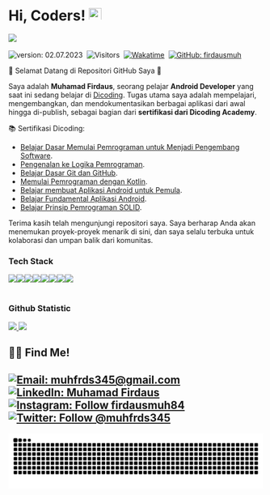 # Hi, Coders! [<img src="https://media.giphy.com/media/hvRJCLFzcasrR4ia7z/giphy.gif" width="25px" height="25px">](https://firdausmuh.github.io/)

<img src="https://raw.githubusercontent.com/Asmit2952/Asmit2952/master/src/header_.png?token=ATQS65TR7ETTG5RLJUDIDBLBN34HE">

![version: 02.07.2023](https://img.shields.io/badge/version-02.07.2023-informational)&nbsp;
![Visitors](https://komarev.com/ghpvc/?username=firdausmuh&style=flat&label=visitors)&nbsp;
[![Wakatime](https://wakatime.com/badge/user/86dab614-3d73-414f-ac95-9d23f118db89.svg)](https://wakatime.com/@firdausmuh)&nbsp;
[![GitHub: firdausmuh](https://img.shields.io/github/followers/firdausmuh?label=follow&style=social)](https://github.com/firdausmuh)&nbsp;

👋 Selamat Datang di Repositori GitHub Saya 👋

Saya adalah **Muhamad Firdaus**, seorang pelajar **Android Developer** yang saat ini sedang belajar di [Dicoding](https://www.dicoding.com/). Tugas utama saya adalah mempelajari, mengembangkan, dan mendokumentasikan berbagai aplikasi dari awal hingga di-publish, sebagai bagian dari **sertifikasi dari Dicoding Academy**.

📚 Sertifikasi Dicoding:
- [Belajar Dasar Memulai Pemrograman untuk Menjadi Pengembang Software](https://www.dicoding.com/certificates/1OP80850QXQK).
- [Pengenalan ke Logika Pemrograman](https://www.dicoding.com/certificates/2VX3J7KKNPYQ).
- [Belajar Dasar Git dan GitHub](https://www.dicoding.com/certificates/53XENREMRXRN).
- [Memulai Pemrograman dengan Kotlin](https://www.dicoding.com/certificates/2VX3JGRD3PYQ).
- [Belajar membuat Aplikasi Android untuk Pemula](https://www.dicoding.com/certificates/EYX4YROOOZDL).
- [Belajar Fundamental Aplikasi Android](https://www.dicoding.com/certificates/EYX4YG615ZDL).
- [Belajar Prinsip Pemrograman SOLID](https://www.dicoding.com/certificates/2VX365194XYQ).

Terima kasih telah mengunjungi repositori saya. Saya berharap Anda akan menemukan proyek-proyek menarik di sini, dan saya selalu terbuka untuk kolaborasi dan umpan balik dari komunitas.

### Tech Stack
  <img align="left" src="https://img.shields.io/badge/git-%23F05033.svg?logo=git&logoColor=white"/>
  <img align="left" src="https://img.shields.io/badge/Android-3DDC84?logo=android&logoColor=white" />
  <img align="left" src="https://img.shields.io/badge/java-%23ED8B00.svg?logo=java&logoColor=white"/>
  <img align="left" src="https://img.shields.io/badge/kotlin-%230095D5.svg?logo=kotlin&logoColor=white"/>
  <img align="left" src="https://img.shields.io/badge/IntelliJIDEA-000000.svg?logo=intellij-idea&logoColor=white"/>
  <img align="left" src="https://img.shields.io/badge/iOS-000000?logo=ios&logoColor=white">
  <img align="left" src="https://img.shields.io/badge/swift-%23FA7343.svg?logo=swift&logoColor=white"/>
  <img align="left" src="https://img.shields.io/badge/Xcode-007ACC??logo=Xcode&logoColor=white"/>
  <br><br>

### Github Statistic
<p align="left">
<a href="https://github.com/firdausmuh">
<img height="160em" src="https://github-readme-stats-eight-theta.vercel.app/api/top-langs/?username=firdausmuh&layout=compact&langs_count=8&theme=buefy"/>
<img height="160em" src="https://github-readme-stats-eight-theta.vercel.app/api?username=firdausmuh&show_icons=true&theme=buefy&include_all_commits=true&count_private=true"/>
</a>
</p>

## 🤝🏻 Find Me!
[![Email: muhfrds345@gmail.com](https://img.shields.io/badge/-muhfrds345@gmail.com-D14836?style=flat&logo=Gmail&logoColor=white)](mailto:muhfrds345@gmail.com)
[![LinkedIn: Muhamad Firdaus](https://img.shields.io/badge/-LinkedIn-blue?style=flat&logo=Linkedin&logoColor=white&link=https://www.linkedin.com/in/muhfirdauss/)](https://www.linkedin.com/in/muhfirdauss/)&nbsp;
[![Instagram: Follow firdausmuh84](https://img.shields.io/badge/-Instagram-E4405F?style=flat&logo=Instagram&logoColor=white)](https://www.instagram.com/muhfirdaus84/)&nbsp;
[![Twitter: Follow @muhfrds345](https://img.shields.io/twitter/follow/firdausmuh?style=social)](https://twitter.com/muhfrds345)
---

<img align="center" src="https://github.com/fachridantm/fachridantm/blob/output/github-contribution-grid-snake-dark.svg" alt="Snake">
